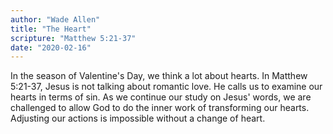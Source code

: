 ```yaml
---
author: "Wade Allen"
title: "The Heart"
scripture: "Matthew 5:21-37"
date: "2020-02-16"
---
```


In the season of Valentine's Day, we think a lot about hearts. In Matthew 5:21-37, Jesus is not talking about romantic love. He calls us to examine our hearts in terms of sin. As we continue our study on Jesus' words, we are challenged to allow God to do the inner work of transforming our hearts. Adjusting our actions is impossible without a change of heart.
